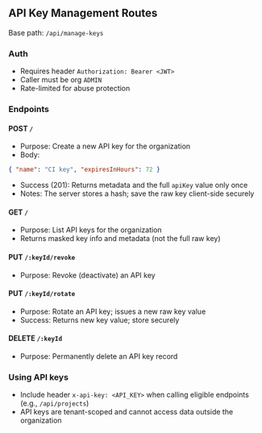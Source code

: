 ## API Key Management Routes

Base path: `/api/manage-keys`

### Auth
- Requires header `Authorization: Bearer <JWT>`
- Caller must be org `ADMIN`
- Rate-limited for abuse protection

### Endpoints

#### POST `/`
- Purpose: Create a new API key for the organization
- Body:
```json
{ "name": "CI key", "expiresInHours": 72 }
```
- Success (201): Returns metadata and the full `apiKey` value only once
- Notes: The server stores a hash; save the raw key client-side securely

#### GET `/`
- Purpose: List API keys for the organization
- Returns masked key info and metadata (not the full raw key)

#### PUT `/:keyId/revoke`
- Purpose: Revoke (deactivate) an API key

#### PUT `/:keyId/rotate`
- Purpose: Rotate an API key; issues a new raw key value
- Success: Returns new key value; store securely

#### DELETE `/:keyId`
- Purpose: Permanently delete an API key record

### Using API keys
- Include header `x-api-key: <API_KEY>` when calling eligible endpoints (e.g., `/api/projects`)
- API keys are tenant-scoped and cannot access data outside the organization
